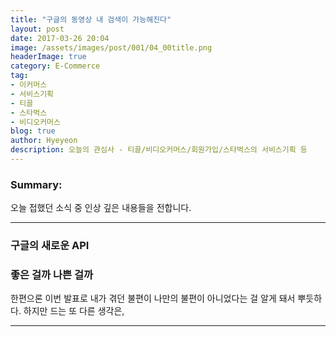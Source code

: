 ```yaml
---
title: "구글의 동영상 내 검색이 가능해진다"
layout: post
date: 2017-03-26 20:04
image: /assets/images/post/001/04_00title.png
headerImage: true
category: E-Commerce
tag:
- 이커머스
- 서비스기획
- 티끌
- 스타벅스
- 비디오커머스
blog: true
author: Hyeyeon
description: 오늘의 관심사 - 티끌/비디오커머스/회원가입/스타벅스의 서비스기획 등
---
```


### Summary:

오늘 접했던 소식 중 인상 깊은 내용들을 전합니다.

---

### 구글의 새로운 API



### 좋은 걸까 나쁜 걸까

한편으론 이번 발표로 내가 겪던 불편이 나만의 불편이 아니었다는 걸 알게 돼서 뿌듯하다. 하지만 드는 또 다른 생각은,

---
